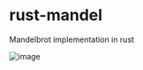 # rust-mandel
Mandelbrot implementation in rust

![image](https://user-images.githubusercontent.com/36730083/159133233-342b0f62-bec0-4f16-a976-f7dfa6f95131.png)
